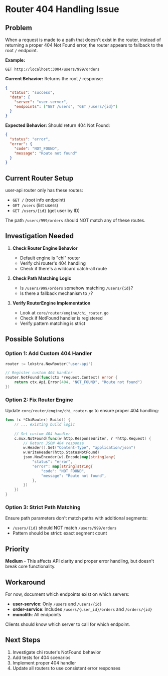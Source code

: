 # Router 404 Handling Issue

## Problem

When a request is made to a path that doesn't exist in the router, instead of returning a proper 404 Not Found error, the router appears to fallback to the root `/` endpoint.

**Example:**
```http
GET http://localhost:3004/users/999/orders
```

**Current Behavior:** Returns the root `/` response:
```json
{
  "status": "success",
  "data": {
    "server": "user-server",
    "endpoints": ["GET /users", "GET /users/{id}"]
  }
}
```

**Expected Behavior:** Should return 404 Not Found:
```json
{
  "status": "error",
  "error": {
    "code": "NOT_FOUND",
    "message": "Route not found"
  }
}
```

## Current Router Setup

user-api router only has these routes:
- `GET /` (root info endpoint)
- `GET /users` (list users)
- `GET /users/{id}` (get user by ID)

The path `/users/999/orders` should NOT match any of these routes.

## Investigation Needed

1. **Check Router Engine Behavior**
   - Default engine is "chi" router
   - Verify chi router's 404 handling
   - Check if there's a wildcard catch-all route

2. **Check Path Matching Logic**
   - Is `/users/999/orders` somehow matching `/users/{id}`?
   - Is there a fallback mechanism to `/`?

3. **Verify RouterEngine Implementation**
   - Look at `core/router/engine/chi_router.go`
   - Check if NotFound handler is registered
   - Verify pattern matching is strict

## Possible Solutions

### Option 1: Add Custom 404 Handler
```go
router := lokstra.NewRouter("user-api")

// Register custom 404 handler
router.NotFound(func(ctx *request.Context) error {
    return ctx.Api.Error(404, "NOT_FOUND", "Route not found")
})
```

### Option 2: Fix Router Engine
Update `core/router/engine/chi_router.go` to ensure proper 404 handling:
```go
func (c *ChiRouter) Build() {
    // ... existing build logic
    
    // Set custom 404 handler
    c.mux.NotFound(func(w http.ResponseWriter, r *http.Request) {
        // Return JSON 404 response
        w.Header().Set("Content-Type", "application/json")
        w.WriteHeader(http.StatusNotFound)
        json.NewEncoder(w).Encode(map[string]any{
            "status": "error",
            "error": map[string]string{
                "code": "NOT_FOUND",
                "message": "Route not found",
            },
        })
    })
}
```

### Option 3: Strict Path Matching
Ensure path parameters don't match paths with additional segments:
- `/users/{id}` should NOT match `/users/999/orders`
- Pattern should be strict: exact segment count

## Priority

**Medium** - This affects API clarity and proper error handling, but doesn't break core functionality.

## Workaround

For now, document which endpoints exist on which servers:
- **user-service**: Only `/users` and `/users/{id}`
- **order-service**: Includes `/users/{user_id}/orders` and `/orders/{id}`
- **monolith**: All endpoints

Clients should know which server to call for which endpoint.

## Next Steps

1. Investigate chi router's NotFound behavior
2. Add tests for 404 scenarios
3. Implement proper 404 handler
4. Update all routers to use consistent error responses
